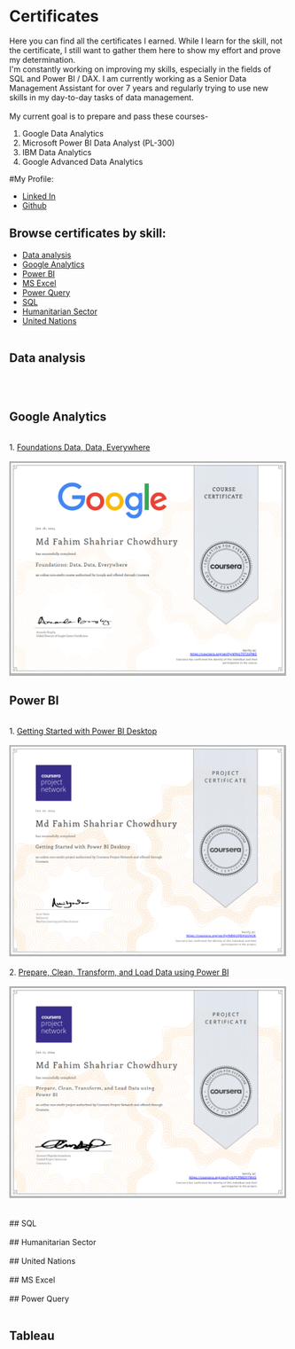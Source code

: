 # Certificates
Here you can find all the certificates I earned. While I learn for the skill, not the certificate, I still want to gather them here to show my effort and prove my determination. <br>
I'm constantly working on improving my skills, especially in the fields of SQL and Power BI / DAX. I am currently working as a Senior Data Management Assistant for over 7 years and regularly trying to use new skills in my day-to-day tasks of data management. <br>
<br>
My current goal is to prepare and pass these courses-
1. Google Data Analytics
2. Microsoft Power BI Data Analyst (PL-300)
3. IBM Data Analytics
4. Google Advanced Data Analytics

#My  Profile:  
* <a href="https://www.linkedin.com/in/fahimvj/"> Linked In </a>
* <a href="https://github.com/fahimvj/certificates"> Github </a>
## Browse certificates by skill:
* [Data analysis](#data-analysis)
* [Google Analytics](#google-analytics)
* [Power BI](#power-bi)
* [MS Excel](#ms-excel)
* [Power Query](#power-query)
* [SQL](#sql)
* [Humanitarian Sector](#humanitarian-sector)
* [United Nations](#united-nations)
<br><br>

## Data analysis
<br><br>
## Google Analytics
<br>
1. <a href="https://coursera.org/share/d4c4496aa4a66ca0c7faf49fda663017">Foundations Data, Data, Everywhere</a><br><br>
<img src="https://raw.githubusercontent.com/fahimvj/certificates/main/Foundations%20Data%2C%20Data%2C%20Everywhere.png" width="500">
<br>

## Power BI
<br>
1. <a href="https://coursera.org/share/daccf81106b86ea20773b72a8fc570c2">Getting Started with Power BI Desktop</a><br><br>
<img src="https://raw.githubusercontent.com/fahimvj/certificates/main/getting%20started%20with%20PBI%20Desktop.png" width="500">
<br>
<br>
2. <a href="https://coursera.org/share/daccf81106b86ea20773b72a8fc570c2">Prepare, Clean, Transform, and Load Data using Power BI</a><br><br>
<img src="https://raw.githubusercontent.com/fahimvj/certificates/main/Prepare%2C%20Clean%2C%20Transform%2C%20and%20Load%20Data%20using.png" width="500">
<br>
<br><br>
## SQL
<br><br>
## Humanitarian Sector
<br><br>
## United Nations
<br><br>
## MS Excel
<br><br>
## Power Query
<br><br>

## Tableau
<br><br>

 

